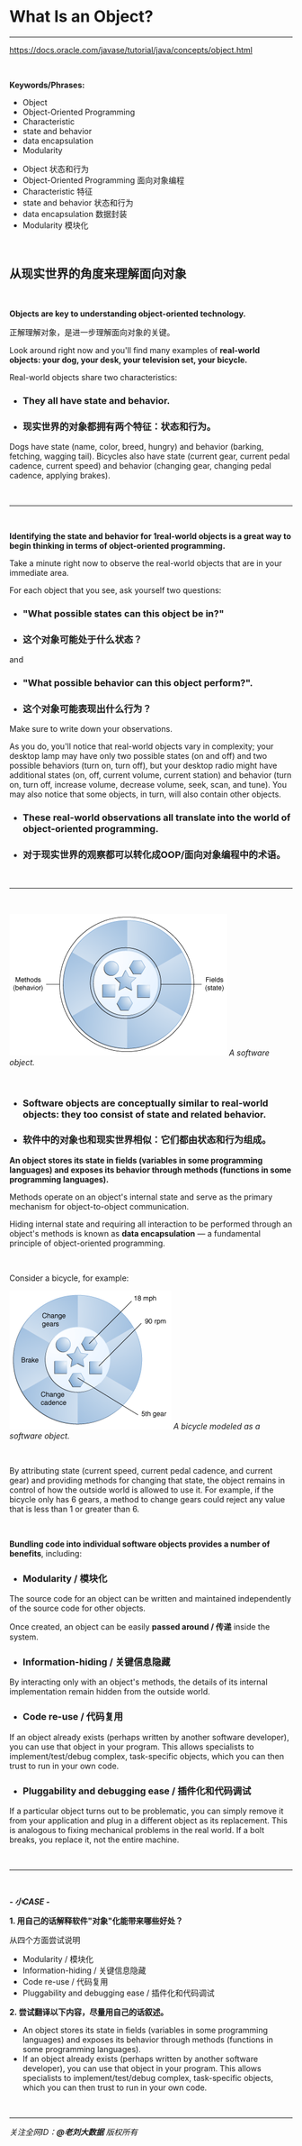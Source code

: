 # What Is an Object?

---

https://docs.oracle.com/javase/tutorial/java/concepts/object.html

<br>

**Keywords/Phrases:**

- Object
- Object-Oriented Programming
- Characteristic
- state and behavior
- data encapsulation
- Modularity

<div class="hint">

- Object 状态和行为
- Object-Oriented Programming 面向对象编程
- Characteristic 特征
- state and behavior 状态和行为
- data encapsulation 数据封装
- Modularity 模块化

</div>

<br>

## 从现实世界的角度来理解面向对象

<br>

**Objects are key to understanding object-oriented technology.** 

正解理解对象，是进一步理解面向对象的关键。

Look around right now and you'll find many examples of **real-world objects: your dog, your desk, your television set, your bicycle.**

Real-world objects share two characteristics: 

- ### They all have state and behavior. 
- ### 现实世界的对象都拥有两个特征：状态和行为。

Dogs have state (name, color, breed, hungry) and behavior (barking, fetching, wagging tail). Bicycles also have state (current gear, current pedal cadence, current speed) and behavior (changing gear, changing pedal cadence, applying brakes). 

<br>

---

<br>

**Identifying the state and behavior for 1real-world objects is a great way to begin thinking in terms of object-oriented programming.**

Take a minute right now to observe the real-world objects that are in your immediate area. 

For each object that you see, ask yourself two questions: 

- ### "What possible states can this object be in?"

- ### 这个对象可能处于什么状态？

and 

- ### "What possible behavior can this object perform?".

- ### 这个对象可能表现出什么行为？

Make sure to write down your observations. 

As you do, you'll notice that real-world objects vary in complexity; 
your desktop lamp may have only two possible states (on and off) and two possible behaviors (turn on, turn off), but your desktop radio might have additional states (on, off, current volume, current station) and behavior (turn on, turn off, increase volume, decrease volume, seek, scan, and tune). You may also notice that some objects, in turn, will also contain other objects. 

- ### These real-world observations all translate into the world of object-oriented programming.
- ### 对于现实世界的观察都可以转化成OOP/面向对象编程中的术语。

<br>

---

<br>

![](../../../resources/6.gif)
_A software object._

<br>

- ### Software objects are conceptually similar to real-world objects: they too consist of state and related behavior.

- ### 软件中的对象也和现实世界相似：它们都由状态和行为组成。

**An object stores its state in fields (variables in some programming languages) and exposes its behavior through methods (functions in some programming languages).** 

Methods operate on an object's internal state and serve as the primary mechanism for object-to-object communication. 

Hiding internal state and requiring all interaction to be performed through an object's methods is known as **data encapsulation** — a fundamental principle of object-oriented programming.

<br>

Consider a bicycle, for example:

![](../../../resources/7.gif)
_A bicycle modeled as a software object._

<br>

By attributing state (current speed, current pedal cadence, and current gear) and providing methods for changing that state, the object remains in control of how the outside world is allowed to use it. For example, if the bicycle only has 6 gears, a method to change gears could reject any value that is less than 1 or greater than 6.

<br>

**Bundling code into individual software objects provides a number of benefits**, including:

- ### Modularity / 模块化 

The source code for an object can be written and maintained independently of the source code for other objects. 

Once created, an object can be easily **passed around / 传递** inside the system.

- ### Information-hiding / 关键信息隐藏

By interacting only with an object's methods, the details of its internal implementation remain hidden from the outside world.

- ### Code re-use / 代码复用

If an object already exists (perhaps written by another software developer), you can use that object in your program. This allows specialists to implement/test/debug complex, task-specific objects, which you can then trust to run in your own code.

- ### Pluggability and debugging ease / 插件化和代码调试

If a particular object turns out to be problematic, you can simply remove it from your application and plug in a different object as its replacement. This is analogous to fixing mechanical problems in the real world. If a bolt breaks, you replace it, not the entire machine.

<br>

---

<br>

***- 小CASE -***

**1. 用自己的话解释软件"对象"化能带来哪些好处？**

<div class="hint">

从四个方面尝试说明
- Modularity / 模块化
- Information-hiding / 关键信息隐藏
- Code re-use / 代码复用
- Pluggability and debugging ease / 插件化和代码调试

</div>


**2. 尝试翻译以下内容，尽量用自己的话叙述。**

- An object stores its state in fields (variables in some programming languages) and exposes its behavior through methods (functions in some programming languages).
- If an object already exists (perhaps written by another software developer), you can use that object in your program. This allows specialists to implement/test/debug complex, task-specific objects, which you can then trust to run in your own code.

<br>

---

_关注全网ID：**@老刘大数据** 版权所有_